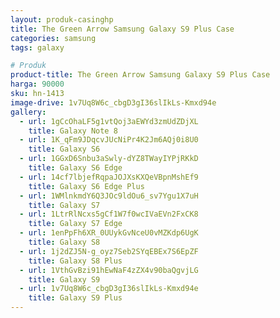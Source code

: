 ```yaml
---
layout: produk-casinghp
title: The Green Arrow Samsung Galaxy S9 Plus Case
categories: samsung
tags: galaxy

# Produk
product-title: The Green Arrow Samsung Galaxy S9 Plus Case
harga: 90000
sku: hn-1413
image-drive: 1v7Uq8W6c_cbgD3gI36slIkLs-Kmxd94e
gallery:
  - url: 1gCcOhaLF5g1vtQoj3aEWYd3zmUdZDjXL
    title: Galaxy Note 8
  - url: 1K_qFm9JDqcvJUcNiPr4K2Jm6AQj0i8U0
    title: Galaxy S6
  - url: 1GGxD6Snbu3aSwly-dYZ8TWayIYPjRKkD
    title: Galaxy S6 Edge
  - url: 14cf7lbjefRqpaJOJXsKXQeVBpnMshEf9
    title: Galaxy S6 Edge Plus
  - url: 1WMlnkmdY6Q3JOc9ldOu6_sv7Ygu1X7uH
    title: Galaxy S7
  - url: 1LtrRlNcxs5gCf1W7f0wcIVaEVn2FxCK8
    title: Galaxy S7 Edge
  - url: 1enPpFh6XR_0UUykGvNceU0vMZKdp6UgK
    title: Galaxy S8
  - url: 1j2dZJ5N-g_oyz7Seb2SYqEBEx7S6EpZF
    title: Galaxy S8 Plus
  - url: 1VthGvBzi91hEwNaF4zZX4v90baQgvjLG
    title: Galaxy S9
  - url: 1v7Uq8W6c_cbgD3gI36slIkLs-Kmxd94e
    title: Galaxy S9 Plus
---
```

